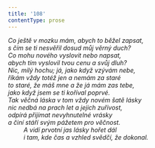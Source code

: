 ```yaml
---
title: '108'
contentType: prose
---
```


_Co ještě v mozku mám, abych to běžel zapsat,  
s čím se ti nesvěřil dosud můj věrný duch?  
Co mohu nového vyslovit nebo napsat,  
abych tím vyslovil tvou cenu a svůj dluh?  
Nic, milý hochu; já, jako když vzývám nebe,  
říkám vždy totéž jen a nemám za staré  
to staré, že máš mne a že já mám zas tebe,  
jako když jsem se ti koříval poprvé.  
Tak věčná láska v tom vždy novém šatě lásky  
nic nedbá na prach let a jejich zuřivost,  
odpírá přijímat nevyhnutelné vrásky  
a činí stáří svým pážetem pro věčnost.  
         A vidí prvotní jas lásky hořet dál  
         i tam, kde čas a vzhled svědčí, že dokonal._
